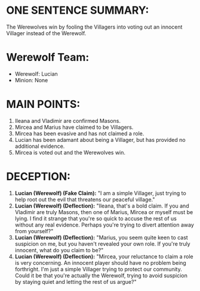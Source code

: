 # ONE SENTENCE SUMMARY:
The Werewolves win by fooling the Villagers into voting out an innocent Villager instead of the Werewolf.

# Werewolf Team:
- Werewolf: Lucian
- Minion: None

# MAIN POINTS:
1. Ileana and Vladimir are confirmed Masons.
2. Mircea and Marius have claimed to be Villagers.
3. Mircea has been evasive and has not claimed a role.
4. Lucian has been adamant about being a Villager, but has provided no additional evidence.
5. Mircea is voted out and the Werewolves win.

# DECEPTION:
1. **Lucian (Werewolf) (Fake Claim):** "I am a simple Villager, just trying to help root out the evil that threatens our peaceful village."
2. **Lucian (Werewolf) (Deflection):** "Ileana, that's a bold claim. If you and Vladimir are truly Masons, then one of Marius, Mircea or myself must be lying. I find it strange that you're so quick to accuse the rest of us without any real evidence. Perhaps you're trying to divert attention away from yourself?"
3. **Lucian (Werewolf) (Deflection):** "Marius, you seem quite keen to cast suspicion on me, but you haven't revealed your own role. If you're truly innocent, what do you claim to be?"
4. **Lucian (Werewolf) (Deflection):** "Mircea, your reluctance to claim a role is very concerning. An innocent player should have no problem being forthright. I'm just a simple Villager trying to protect our community. Could it be that you're actually the Werewolf, trying to avoid suspicion by staying quiet and letting the rest of us argue?"